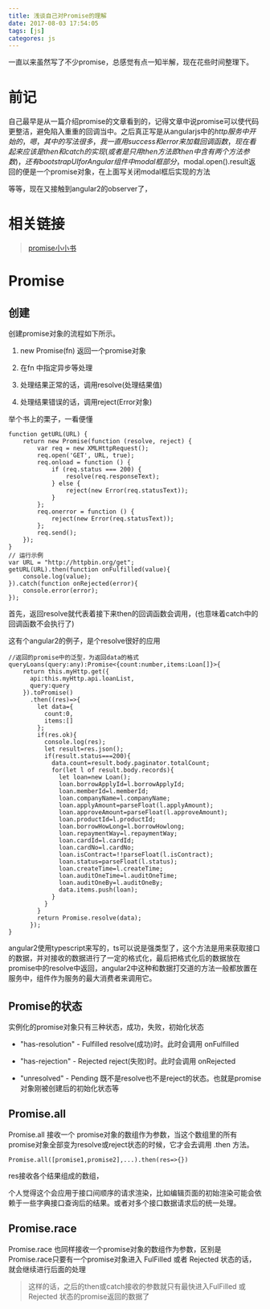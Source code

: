 ```yaml
---
title: 浅谈自己对Promise的理解
date: 2017-08-03 17:54:05
tags: [js]
categores: js
---
```


一直以来虽然写了不少promise，总感觉有点一知半解，现在花些时间整理下。

# 前记 #
自己最早是从一篇介绍promise的文章看到的，记得文章中说promise可以使代码更整洁，避免陷入重重的回调当中。之后真正写是从angularjs中的$http服务中开始的，嗯，其中的写法很多，我一直用success和error来加载回调函数，现在看起来应该是then和catch的实现(或者是只用then方法即then中含有两个方法参数)，还有bootstrap UI for Angular组件中modal框部分，$modal.open().result返回的便是一个promise对象，在上面写关闭modal框后实现的方法

等等，现在又接触到angular2的observer了，

# 相关链接 #

>[promise小小书](http://liubin.org/promises-book/#promises-overview)

# Promise #

## 创建 ##

创建promise对象的流程如下所示。

1. new Promise(fn) 返回一个promise对象

2. 在fn 中指定异步等处理

3. 处理结果正常的话，调用resolve(处理结果值)

4. 处理结果错误的话，调用reject(Error对象)

举个书上的栗子，一看便懂

    function getURL(URL) {
        return new Promise(function (resolve, reject) {
            var req = new XMLHttpRequest();
            req.open('GET', URL, true);
            req.onload = function () {
                if (req.status === 200) {
                    resolve(req.responseText);
                } else {
                    reject(new Error(req.statusText));
                }
            };
            req.onerror = function () {
                reject(new Error(req.statusText));
            };
            req.send();
        });
    }
    // 运行示例
    var URL = "http://httpbin.org/get";
    getURL(URL).then(function onFulfilled(value){
        console.log(value);
    }).catch(function onRejected(error){
        console.error(error);
    });

首先，返回resolve就代表着接下来then的回调函数会调用，(也意味着catch中的回调函数不会执行了)

这有个angular2的例子，是个resolve很好的应用

    //返回的promise中的泛型，为返回data的格式
    queryLoans(query:any):Promise<{count:number,items:Loan[]}>{
        return this.myHttp.get({
          api:this.myHttp.api.loanList,
          query:query
        }).toPromise()
          .then((res)=>{
            let data={
              count:0,
              items:[]
            };
            if(res.ok){
              console.log(res);
              let result=res.json();
              if(result.status===200){
                data.count=result.body.paginator.totalCount;
                for(let l of result.body.records){
                  let loan=new Loan();
                  loan.borrowApplyId=l.borrowApplyId;
                  loan.memberId=l.memberId;
                  loan.companyName=l.companyName;
                  loan.applyAmount=parseFloat(l.applyAmount);
                  loan.approveAmount=parseFloat(l.approveAmount);
                  loan.productId=l.productId;
                  loan.borrowHowLong=l.borrowHowlong;
                  loan.repaymentWay=l.repaymentWay;
                  loan.cardId=l.cardId;
                  loan.cardNo=l.cardNo;
                  loan.isContract=!!parseFloat(l.isContract);
                  loan.status=parseFloat(l.status);
                  loan.createTime=l.createTime;
                  loan.auditOneTime=l.auditOneTime;
                  loan.auditOneBy=l.auditOneBy;
                  data.items.push(loan);
                }
              }
            }
            return Promise.resolve(data);
          });
    }


angular2使用typescript来写的，ts可以说是强类型了，这个方法是用来获取接口的数据，并对接收的数据进行了一定的格式化，最后把格式化后的数据放在promise中的resolve中返回，angular2中这种和数据打交道的方法一般都放置在服务中，组件作为服务的最大消费者来调用它。



## Promise的状态 ##

实例化的promise对象只有三种状态，成功，失败，初始化状态

* "has-resolution" - Fulfilled
resolve(成功)时。此时会调用 onFulfilled

* "has-rejection" - Rejected
reject(失败)时。此时会调用 onRejected

* "unresolved" - Pending
既不是resolve也不是reject的状态。也就是promise对象刚被创建后的初始化状态等

## Promise.all ##

Promise.all 接收一个 promise对象的数组作为参数，当这个数组里的所有promise对象全部变为resolve或reject状态的时候，它才会去调用 .then 方法。

    Promise.all([promise1,promise2],...).then(res=>{})

res接收各个结果组成的数组，

个人觉得这个会应用于接口间顺序的请求渲染，比如编辑页面的初始渲染可能会依赖于一些字典接口查询后的结果。或者对多个接口数据请求后的统一处理。

## Promise.race ##

Promise.race 也同样接收一个promise对象的数组作为参数，区别是Promise.race只要有一个promise对象进入 FulFilled 或者 Rejected 状态的话，就会继续进行后面的处理

>这样的话，之后的then或catch接收的参数就只有最快进入FulFilled 或 Rejected 状态的promise返回的数据了